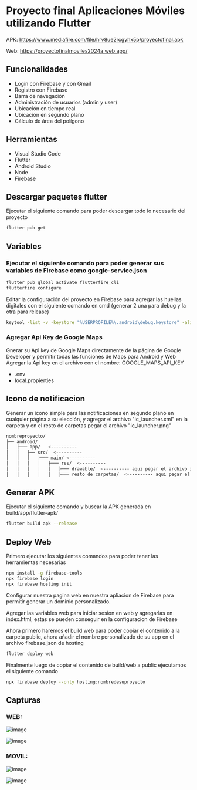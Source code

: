 # Proyecto final Aplicaciones Móviles utilizando Flutter
APK: https://www.mediafire.com/file/hrv8ue2rcgyhx5p/proyectofinal.apk

Web: https://proyectofinalmoviles2024a.web.app/

## Funcionalidades
- Login con Firebase y con Gmail
- Registro con Firebase
- Barra de navegación
- Administración de usuarios (admin y user)
- Ubicación en tiempo real
- Ubicación en segundo plano
- Cálculo de área del polígono

## Herramientas

- Visual Studio Code
- Flutter
- Android Studio
- Node
- Firebase

## Descargar paquetes flutter

Ejecutar el siguiente comando para poder descargar todo lo necesario del proyecto

```bash
flutter pub get  
```

## Variables
### Ejecutar el siguiente comando para poder generar sus variables de Firebase como google-service.json

```bash
flutter pub global activate flutterfire_cli
flutterfire configure    
```

Editar la configuración del proyecto en Firebase para agregar las huellas digitales con el siguiente comando en cmd (generar 2 una para debug y la otra para release)
```bash
keytool -list -v -keystore "%USERPROFILE%\.android\debug.keystore" -alias androiddebugkey -storepass android -keypass android    
```
### Agregar Api Key de Google Maps
Gnerar su Api key de Google Maps directamente de la página de Google Developer y permitir todas las funciones de Maps para Android y Web
Agregar la Api key en el archivo con el nombre: GOOGLE_MAPS_API_KEY
- .env
- local.propierties

## Icono de notificacion
Generar un ícono simple para las notificaciones en segundo plano en cualquier página a su elección, y agregar el archivo "ic_launcher.xml" en la carpeta y en el resto de carpetas pegar el archivo "ic_launcher.png"

```bash
nombreproyecto/
├── android/
│   ├─── app/   <----------
│   │   ├── src/  <---------- 
│   │   │   ├─── main/ <---------- 
│   │   │   │   ├─── res/  <---------- 
│   │   │   │   │   ├─── drawable/  <---------- aqui pegar el archivo xml
│   │   │   │   │   ├─── resto de carpetas/  <---------- aqui pegar el archivo png
```
## Generar APK
Ejecutar el siguiente comando y buscar la APK generada en build/app/flutter-apk/
```bash
flutter build apk --release
```

## Deploy Web
Primero ejecutar los siguientes comandos para poder tener las herramientas necesarias
```bash
npm install -g firebase-tools
npx firebase login
npx firebase hosting init
```
Configurar nuestra pagina web en nuestra apliacion de Firebase para permitir generar un dominio personalizado.


Agregar las variables web para iniciar sesion en web y agregarlas en index.html, estas se pueden conseguir en la configuracion de Firebase


Ahora  primero haremos el build web para poder copiar el contenido a la carpeta public, ahora añadir el nombre personalizado de su app en el archivo firebase.json de hosting
```bash
flutter deploy web
```
Finalmente luego de copiar el contenido de build/web a public ejecutamos el siguiente comando

```bash
npx firebase deploy --only hosting:nombredesuproyecto
```

## Capturas

### WEB:
![image](https://github.com/user-attachments/assets/d233633e-ace8-4c46-ae7a-7091ee8c4c2d)


![image](https://github.com/user-attachments/assets/1ae3a6a3-62be-4eca-addd-06af1e88c7e6)

### MOVIL:
![image](https://github.com/user-attachments/assets/2b2d433f-0938-4ece-9590-e245938cf61d)

![image](https://github.com/user-attachments/assets/77761d16-b8cb-4f18-bec3-89de932815c7)






